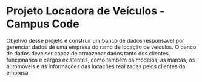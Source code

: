 # Projeto Locadora de Veículos - Campus Code

Objetivo desse projeto é construir um banco de dados responsável por gerenciar dados de uma empresa do ramo de locação de veículos.
O banco de dados deve ser capaz de armazenar dados tanto dos clientes, funcionários e cargos existentes, como também os modelos, as marcas, os automóveis e as informações das locações realizadas pelos clientes da empresa.
